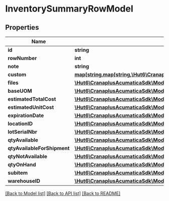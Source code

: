 # InventorySummaryRowModel

## Properties
Name | Type | Description | Notes
------------ | ------------- | ------------- | -------------
**id** | **string** |  | [optional] 
**rowNumber** | **int** |  | [optional] 
**note** | **string** |  | [optional] 
**custom** | [**map[string,map[string,\Hut6\CranaplusAcumaticaSdk\Model\CustomFieldModel]]**](map.md) |  | [optional] 
**files** | [**\Hut6\CranaplusAcumaticaSdk\Model\FileLinkModel[]**](FileLinkModel.md) |  | [optional] 
**baseUOM** | [**\Hut6\CranaplusAcumaticaSdk\Model\StringValueModel**](StringValueModel.md) |  | [optional] 
**estimatedTotalCost** | [**\Hut6\CranaplusAcumaticaSdk\Model\DecimalValueModel**](DecimalValueModel.md) |  | [optional] 
**estimatedUnitCost** | [**\Hut6\CranaplusAcumaticaSdk\Model\DecimalValueModel**](DecimalValueModel.md) |  | [optional] 
**expirationDate** | [**\Hut6\CranaplusAcumaticaSdk\Model\DateTimeValueModel**](DateTimeValueModel.md) |  | [optional] 
**locationID** | [**\Hut6\CranaplusAcumaticaSdk\Model\StringValueModel**](StringValueModel.md) |  | [optional] 
**lotSerialNbr** | [**\Hut6\CranaplusAcumaticaSdk\Model\StringValueModel**](StringValueModel.md) |  | [optional] 
**qtyAvailable** | [**\Hut6\CranaplusAcumaticaSdk\Model\DecimalValueModel**](DecimalValueModel.md) |  | [optional] 
**qtyAvailableForShipment** | [**\Hut6\CranaplusAcumaticaSdk\Model\DecimalValueModel**](DecimalValueModel.md) |  | [optional] 
**qtyNotAvailable** | [**\Hut6\CranaplusAcumaticaSdk\Model\DecimalValueModel**](DecimalValueModel.md) |  | [optional] 
**qtyOnHand** | [**\Hut6\CranaplusAcumaticaSdk\Model\DecimalValueModel**](DecimalValueModel.md) |  | [optional] 
**subitem** | [**\Hut6\CranaplusAcumaticaSdk\Model\StringValueModel**](StringValueModel.md) |  | [optional] 
**warehouseID** | [**\Hut6\CranaplusAcumaticaSdk\Model\StringValueModel**](StringValueModel.md) |  | [optional] 

[[Back to Model list]](../README.md#documentation-for-models) [[Back to API list]](../README.md#documentation-for-api-endpoints) [[Back to README]](../README.md)


